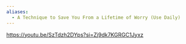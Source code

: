 ```yaml
---
aliases:
  - A Technique to Save You From a Lifetime of Worry (Use Daily)
---
```


https://youtu.be/SzTdzh2DYps?si=Zj9dk7KGRGC1Jyxz